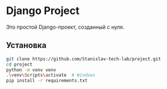 # Django Project

Это простой Django-проект, созданный с нуля.

## Установка

```bash
git clone https://github.com/Stanislav-tech-lab/project.git
cd project
python -m venv venv
.\venv\Scripts\activate  # Windows
pip install -r requirements.txt

